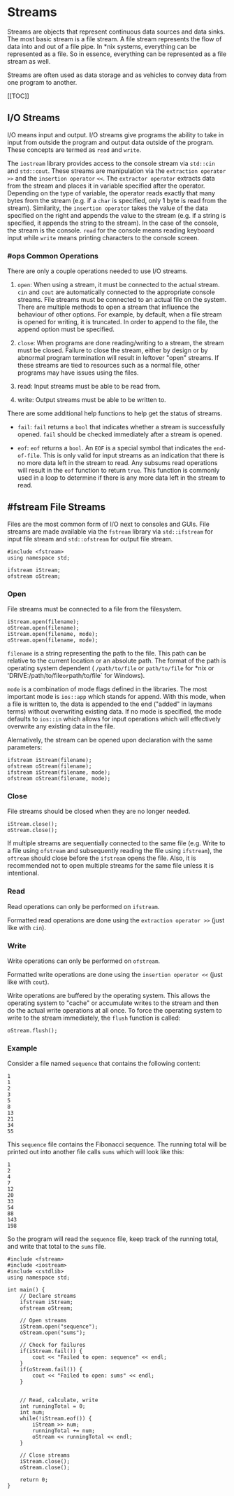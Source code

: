 # Streams

Streams are objects that represent continuous data sources and data sinks. The most basic stream is a file stream. A file stream represents the flow of data into and out of a file pipe. In \*nix systems, everything can be represented as a file. So in essence, everything can be represented as a file stream as well.

Streams are often used as data storage and as vehicles to convey data from one program to another.

[[TOC]]

## I/O Streams

I/O means input and output. I/O streams give programs the ability to take in input from outside the program and output data outside of the program. These concepts are termed as `read` and `write`.

The `iostream` library provides access to the console stream via `std::cin` and `std::cout`. These streams are manipulation via the `extraction operator` `>>` and the `insertion operator` `<<`. The `extractor operator` extracts data from the stream and places it in variable specified after the operator. Depending on the type of variable, the operator reads exactly that many bytes from the stream (e.g. if a `char` is specified, only 1 byte is read from the stream). Similarity, the `insertion operator` takes the value of the data specified on the right and appends the value to the stream (e.g. if a string is specified, it appends the string to the stream). In the case of the console, the stream is the console. `read` for the console means reading keyboard input while `write` means printing characters to the console screen.

### #ops Common Operations

There are only a couple operations needed to use I/O streams.

1. `open`:
When using a stream, it must be connected to the actual stream. `cin` and `cout` are automatically connected to the appropriate console streams. File streams must be connected to an actual file on the system.
There are multiple methods to open a stream that influence the behaviour of other options. For example, by default, when a file stream is opened for writing, it is truncated. In order to append to the file, the append option must be specified.

2. `close`:
When programs are done reading/writing to a stream, the stream must be closed. Failure to close the stream, either by design or by abnormal program termination will result in leftover "open" streams. If these streams are tied to resources such as a normal file, other programs may have issues using the files.

3. read:
Input streams must be able to be read from.

4. write:
Output streams must be able to be written to.

There are some additional help functions to help get the status of streams.

* `fail`:
`fail` returns a `bool` that indicates whether a stream is successfully opened. `fail` should be checked immediately after a stream is opened.

* `eof`:
`eof` returns a `bool`. An `EOF` is a special symbol that indicates the `end-of-file`. This is only valid for input streams as an indication that there is no more data left in the stream to read. Any subsums read operations will result in the `eof` function to return `true`. This function is commonly used in a loop to determine if there is any more data left in the stream to read.


## #fstream File Streams

Files are the most common form of I/O next to consoles and GUIs. File streams are made available via the `fstream` library via `std::ifstream` for input file stream and `std::ofstream` for output file stream.

    #include <fstream>
    using namespace std;

    ifstream iStream;
    ofstream oStream;

### Open

File streams must be connected to a file from the filesystem.

    iStream.open(filename);
    oStream.open(filename);
    iStream.open(filename, mode);
    oStream.open(filename, mode);

`filename` is a string representing the path to the file. This path can be relative to the current location or an absolute path. The format of the path is operating system dependent ( `/path/to/file` or `path/to/file` for \*nix or 'DRIVE:/path/to/file` or `path/to/file` for Windows).

`mode` is a combination of mode flags defined in the libraries. The most important mode is `ios::app` which stands for append. With this mode, when a file is written to, the data is appended to the end ("added" in laymans terms) without overwriting existing data. If no mode is specified, the mode defaults to `ios::in` which allows for input operations which will effectively overwrite any existing data in the file.

Alernatively, the stream can be opened upon declaration with the same parameters:

    ifstream iStream(filename);
    ofstream oStream(filename);
    ifstream iStream(filename, mode);
    ofstream oStream(filename, mode);

### Close

File streams should be closed when they are no longer needed.

    iStream.close();
    oStream.close();

If multiple streams are sequentially connected to the same file (e.g. Write to a file using `ofstream` and subsequently reading the file using `ifstream`), the `oftream` should close before the `ifstream` opens the file. Also, it is recommended not to open multiple streams for the same file unless it is intentional.

### Read

Read operations can only be performed on `ifstream`.

Formatted read operations are done using the `extraction operator >>` (just like with `cin`).

### Write

Write operations can only be performed on `ofstream`.

Formatted write operations are done using the `insertion operator <<` (just like with `cout`).

Write operations are buffered by the operating system. This allows the operating system to "cache" or accumulate writes to the stream and then do the actual write operations at all once. To force the operating system to write to the stream immediately, the `flush` function is called:

    oStream.flush();

### Example

Consider a file named `sequence` that contains the following content:

    1
    1
    2
    3
    5
    8
    13
    21
    34
    55

This `sequence` file contains the Fibonacci sequence. The running total will be printed out into another file calls `sums` which will look like this:

    1
    2
    4
    7
    12
    20
    33
    54
    88
    143
    198

So the program will read the `sequence` file, keep track of the running total, and write that total to the `sums` file.

    #include <fstream>
    #include <iostream>
    #include <cstdlib>
    using namespace std;
    
    int main() {
        // Declare streams
        ifstream iStream;
        ofstream oStream;

        // Open streams
        iStream.open("sequence");
        oStream.open("sums");

        // Check for failures
        if(iStream.fail()) {
            cout << "Failed to open: sequence" << endl;
        }
        if(oStream.fail()) {
            cout << "Failed to open: sums" << endl;
        }


        // Read, calculate, write
        int runningTotal = 0;
        int num;
        while(!iStream.eof()) {
            iStream >> num;
            runningTotal += num;
            oStream << runningTotal << endl;
        }

        // Close streams
        iStream.close();
        oStream.close();

        return 0;
    }
